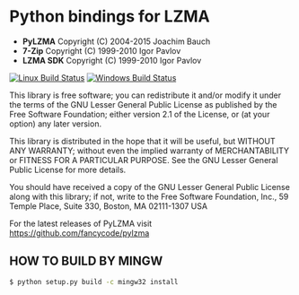# Python bindings for LZMA

* **PyLZMA** Copyright (C) 2004-2015 Joachim Bauch
* **7-Zip** Copyright (C) 1999-2010 Igor Pavlov
* **LZMA SDK** Copyright (C) 1999-2010 Igor Pavlov

[![Linux Build Status](https://travis-ci.org/fancycode/pylzma.svg?branch=master)](https://travis-ci.org/fancycode/pylzma)
[![Windows Build Status](https://ci.appveyor.com/api/projects/status/5a7k7v9k2a0eiuom/branch/master?svg=true
)](https://ci.appveyor.com/project/fancycode/pylzma)

This library is free software; you can redistribute it and/or
modify it under the terms of the GNU Lesser General Public
License as published by the Free Software Foundation; either
version 2.1 of the License, or (at your option) any later version.

This library is distributed in the hope that it will be useful,
but WITHOUT ANY WARRANTY; without even the implied warranty of
MERCHANTABILITY or FITNESS FOR A PARTICULAR PURPOSE.  See the GNU
Lesser General Public License for more details.

You should have received a copy of the GNU Lesser General Public
License along with this library; if not, write to the Free Software
Foundation, Inc., 59 Temple Place, Suite 330, Boston, MA  02111-1307  USA


For the latest releases of PyLZMA visit https://github.com/fancycode/pylzma

## HOW TO BUILD BY MINGW

```bash
$ python setup.py build -c mingw32 install
```